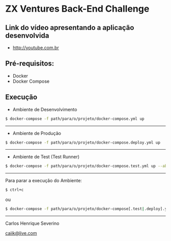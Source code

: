 # ZX Ventures Back-End Challenge

## Link do vídeo apresentando a aplicação desenvolvida
- http://youtube.com.br


## Pré-requisitos:
- Docker
- Docker Compose


## Execução
 - Ambiente de Desenvolvimento

```sh
$ docker-compose -f path/para/o/projeto/docker-compose.yml up 
```

---

 - Ambiente de Produção

```sh
$ docker-compose -f path/para/o/projeto/docker-compose.deploy.yml up 
```

---

 - Ambiente de Test (Test Runner)

```sh
$ docker-compose -f path/para/o/projeto/docker-compose.test.yml up --abort-on-container-exit
```

---

Para parar a execução do Ambiente:

```sh
$ ctrl+c
```

ou 

```sh
$ docker-compose -f path/para/o/projeto/docker-compose[.test|.deploy].yml down
```

---

Carlos Henrique Severino

caiik@live.com